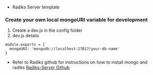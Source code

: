 - Radiks Server template

### Create your own local mongoURI variable for development
1. Create a dev.js in the config folder
2. dev.js details

```
module.exports = {
  mongoURI: 'mongodb://localhost:27017/your-db-name'
}
```
- Refer to Radiks github for instructions on how to install mongo and radiks
[Radiks-Server Github](https://github.com/blockstack-radiks/radiks-server)
